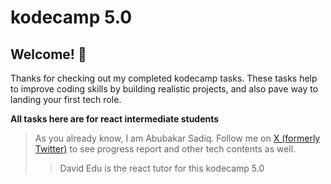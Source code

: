 # kodecamp 5.0

## Welcome! 👋

Thanks for checking out my completed kodecamp tasks.
These tasks help to improve coding skills by building realistic projects, and also pave way to landing your first tech role.

**All tasks here are for react intermediate students**

> As you already know, I am Abubakar Sadiq. Follow me on [X (formerly Twitter)](https://x.com/_absaad) to see progress report and other tech contents as well.
>
> > David Edu is the react tutor for this kodecamp 5.0
